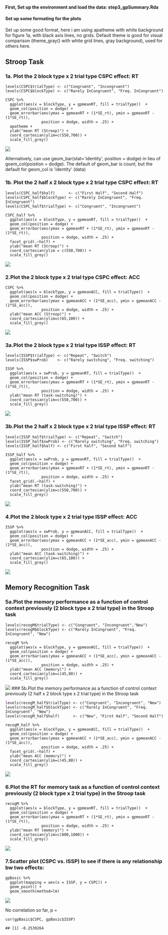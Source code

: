 #### First, Set up the environment and load the data: step3\_gpSummary.Rda

#### Set up some formating for the plots

Set up some good format, here i am using apatheme with white background
for figure 1a, with black axis lines, no grids. Default theme is good
for visual comparison (theme\_gray() with white grid lines, gray
background), used for others here.

Stroop Task
-----------

### 1a. Plot the 2 block type x 2 trial type CSPC effect: RT

    levels(CSPC$trialType) <- c("Congruent", "Incongruent")
    levels(CSPC$blockType) <- c("Rarely InCongruent", "Freq. InCongruent")

    CSPC %>%
      ggplot(aes(x = blockType, y = gpmeanRT, fill = trialType))  +
      geom_col(position = dodge) + 
      geom_errorbar(aes(ymax = gpmeanRT + (1*SE_rt), ymin = gpmeanRT - (1*SE_rt)), 
                    position = dodge, width = .25) + 
      apatheme + 
      ylab("mean RT (Stroop)") +
      coord_cartesian(ylim=c(550,700)) +
      scale_fill_grey()

![](figure/CSPC_RT-1.png)

Alternatively, can use geom\_bar(stat='identity', position = dodge) in
lieu of goem\_col(poistion = dodge). The default of geom\_bar is count,
but the default for geom\_col is 'identity' (data)

### 1b. Plot the 2 half x 2 block type x 2 trial type CSPC effect: RT

    levels(CSPC_half$half)      <- c("First Half", "Second Half")
    levels(CSPC_half$blockType) <- c("Rarely InCongruent", "Freq. InCongruent")
    levels(CSPC_half$trialType) <- c("Congruent", "Incongruent")

    CSPC_half %>%
      ggplot(aes(x = blockType, y = gpmeanRT, fill = trialType))  +
      geom_col(position = dodge) + 
      geom_errorbar(aes(ymax = gpmeanRT + (1*SE_rt), ymin = gpmeanRT - (1*SE_rt)), 
                    position = dodge, width = .25) + 
      facet_grid(.~half) + 
      ylab("mean RT (Stroop)") +
      coord_cartesian(ylim = c(550,700)) +
      scale_fill_grey() 

![](figure/CSPC_RT2-1.png)

### 2.Plot the 2 block type x 2 trial type CSPC effect: ACC

    CSPC %>%
      ggplot(aes(x = blockType, y = gpmeanACC, fill = trialType))  +
      geom_col(position = dodge) + 
      geom_errorbar(aes(ymax = gpmeanACC + (1*SE_acc), ymin = gpmeanACC - (1*SE_acc)), 
                    position = dodge, width = .25) + 
      ylab("mean ACC (Stroop)") +
      coord_cartesian(ylim=c(65,100)) +
      scale_fill_grey()

![](figure/CSPC_ACC-1.png)

### 3a.Plot the 2 block type x 2 trial type ISSP effect: RT

    levels(ISSP$trialType) <- c("Repeat", "Switch")
    levels(ISSP$swProb)    <- c("Rarely switching", "Freq. switching")

    ISSP %>%
      ggplot(aes(x = swProb, y = gpmeanRT, fill = trialType))  +
      geom_col(position = dodge) + 
      geom_errorbar(aes(ymax = gpmeanRT + (1*SE_rt), ymin = gpmeanRT - (1*SE_rt)), 
                    position = dodge, width = .25) + 
      ylab("mean RT (task-switching)") +
      coord_cartesian(ylim=c(550,700)) +
      scale_fill_grey()

![](figure/ISSP_RT-1.png)

### 3b.Plot the 2 half x 2 block type x 2 trial type ISSP effect: RT

    levels(ISSP_half$trialType) <- c("Repeat", "Switch")
    levels(ISSP_half$swProb) <- c("Rarely switching", "Freq. switching")
    levels(ISSP_half$half) <- c("First half", "Second half")

    ISSP_half %>%
      ggplot(aes(x = swProb, y = gpmeanRT, fill = trialType))  +
      geom_col(position = dodge) + 
      geom_errorbar(aes(ymax = gpmeanRT + (1*SE_rt), ymin = gpmeanRT - (1*SE_rt)), 
                    position = dodge, width = .25) + 
      facet_grid(.~half) + 
      ylab("mean RT (task-switching)") +
      coord_cartesian(ylim=c(550,700)) +
      scale_fill_grey()

![](figure/ISSP_RT2-1.png)

### 4.Plot the 2 block type x 2 trial type ISSP effect: ACC

    ISSP %>%
      ggplot(aes(x = swProb, y = gpmeanACC, fill = trialType))  +
      geom_col(position = dodge) + 
      geom_errorbar(aes(ymax = gpmeanACC + (1*SE_acc), ymin = gpmeanACC - (1*SE_acc)), 
                    position = dodge, width = .25) + 
      ylab("mean ACC (task-switching)") +
      coord_cartesian(ylim=c(65,100)) +
      scale_fill_grey()

![](figure/ISSP_ACC-1.png)

Memory Recognition Task
-----------------------

### 5a.Plot the memory performance as a function of control context previously (2 block type x 2 trial type) in the Stroop task

    levels(recogM$trialType) <- c("Congruent", "Incongruent","New")
    levels(recogM$blockType) <- c("Rarely InCongruent", "Freq. InCongruent", "New")

    recogM %>%
      ggplot(aes(x = blockType, y = gpmeanACC, fill = trialType))  +
      geom_col(position = dodge) + 
      geom_errorbar(aes(ymax = gpmeanACC + (1*SE_acc), ymin = gpmeanACC - (1*SE_acc)), 
                    position = dodge, width = .25) + 
      ylab("mean ACC (memory)") +
      coord_cartesian(ylim=c(45,80)) +
      scale_fill_grey()

![](figure/recogM-1.png) \#\#\# 5b.Plot the memory performance as a
function of control context previously (2 half x 2 block type x 2 trial
type) in the Stroop task

    levels(recogM_half$trialType) <- c("Congruent", "Incongruent", "New")
    levels(recogM_half$blockType) <- c("Rarely InCongruent", "Freq. InCongruent", "New")
    levels(recogM_half$half)      <- c("New", "First Half", "Second Half")

    recogM_half %>%
      ggplot(aes(x = blockType, y = gpmeanACC, fill = trialType))  +
      geom_col(position = dodge) + 
      geom_errorbar(aes(ymax = gpmeanACC + (1*SE_acc), ymin = gpmeanACC - (1*SE_acc)), 
                    position = dodge, width = .25) + 
      facet_grid(.~half) + 
      ylab("mean ACC (memory)") +
      coord_cartesian(ylim=c(45,80)) +
      scale_fill_grey()

![](figure/recogM2-1.png)

### 6.Plot the RT for memory task as a function of control context previously (2 block type x 2 trial type) in the Stroop task

    recogM %>%
      ggplot(aes(x = blockType, y = gpmeanRT, fill = trialType))  +
      geom_col(position = dodge) + 
      geom_errorbar(aes(ymax = gpmeanRT + (1*SE_rt), ymin = gpmeanRT - (1*SE_rt)), 
                    position = dodge, width = .25) + 
      ylab("mean RT (memory)") +
      coord_cartesian(ylim=c(800,1000)) +
      scale_fill_grey()

![](figure/memRT-1.png)

### 7.Scatter plot (CSPC vs. ISSP) to see if there is any relationship bw two effects:

    gpBasic %>%
      ggplot(mapping = aes(x = ISSP, y = CSPC)) + 
      geom_point() + 
      geom_smooth(method=lm)

![](figure/CSPCvsISSP-1.png)

No correlation so far, p =

    cor(gpBasic$CSPC, gpBasic$ISSP)

    ## [1] -0.2539264
